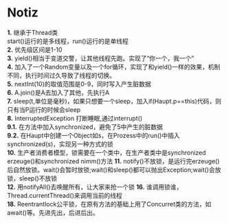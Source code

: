 Notiz
==========

**1.** 继承于Thread类  
    start()运行的是多线程，run()运行的是单线程  
**2.** 优先级区间是1-10  
**3.** yield()相当于变道交警，让其他线程先跑。实现了“你一个，我一个”  
**4.** 加入了一个Random变量以及一个for循环，实现了和yield()一样的效果，机制不同，执行时间过久导致了线程的切换。  
**5.** nextInt(10)的取值范围是0-9，同时写入产生脏数据  
**6.** A.join()是A去加入了其他，先执行A  
**7.** sleep(t,单位是毫秒)，如果只想要一个sleep，加入if(Haupt.p==this)代码，则只有当P运行的时候会sleep  
**8.** InterruptedException 打断睡眠,通过interrupt()  
**9.1.** 在方法中加入synchronized，避免了5中产生的脏数据  
**9.2.** 在Haupt中创建一个Object如s，在Prozess中的run()中插入synchronized(s)，实现另一种方式的锁  
**10.** 生产者消费者模型，锁需要在一个类中，在生产者类中是synchronized erzeuge()和synchronized nimm()方法
**11.** notify()不放锁，是运行完erzeuge()后自然放锁。wait()会暂时放锁;wait()和sleep()都可以抛出Exception;wait()会放锁，sleep()不放锁  
**12.** 用notifyAll()去唤醒所有，让大家来抢一个锁
**16.** 谁调用锁谁，Thread.currentThread()来调用当前的线程  
**18.** Reentrantlock公平锁，在原有方法的基础上用了Concurret类的方法，如await()等。先进先出，后进后出。
